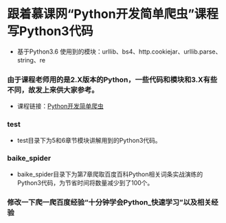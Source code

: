 # 跟着慕课网“Python开发简单爬虫”课程写Python3代码
* 基于Python3.6 使用到的模块：urllib、bs4、http.cookiejar、urllib.parse、string、re
### 由于课程老师用的是2.X版本的Python，一些代码和模块和3.X有些不同，故发上来供大家参考。
* 课程链接：[Python开发简单爬虫](http://www.imooc.com/learn/563)
### test
* test目录下为5和6章节模块讲解用到的Python3代码。
### baike_spider
* baike_spider目录下为第7章爬取百度百科Python相关词条实战演练的Python3代码，为节省时间将数量减少到了100个。
### 修改一下爬一爬百度经验“十分钟学会Python_快速学习”以及相关经验

